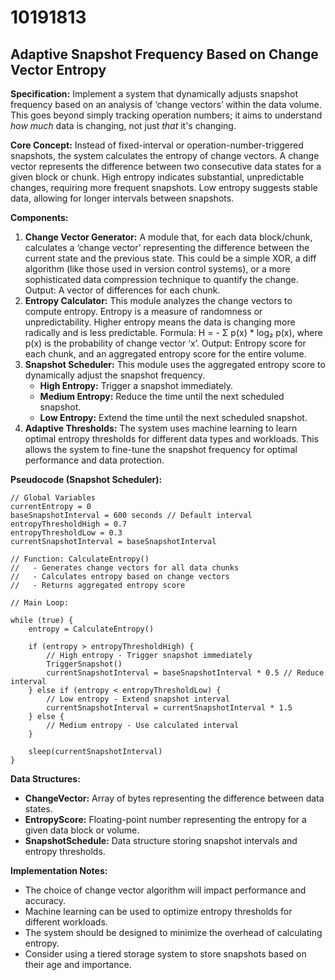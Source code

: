 # 10191813

## Adaptive Snapshot Frequency Based on Change Vector Entropy

**Specification:** Implement a system that dynamically adjusts snapshot frequency based on an analysis of ‘change vectors’ within the data volume. This goes beyond simply tracking operation numbers; it aims to understand *how much* data is changing, not just *that* it's changing.

**Core Concept:** Instead of fixed-interval or operation-number-triggered snapshots, the system calculates the entropy of change vectors. A change vector represents the difference between two consecutive data states for a given block or chunk. High entropy indicates substantial, unpredictable changes, requiring more frequent snapshots. Low entropy suggests stable data, allowing for longer intervals between snapshots.

**Components:**

1.  **Change Vector Generator:**  A module that, for each data block/chunk, calculates a ‘change vector’ representing the difference between the current state and the previous state.  This could be a simple XOR, a diff algorithm (like those used in version control systems), or a more sophisticated data compression technique to quantify the change.  Output: A vector of differences for each chunk.
2.  **Entropy Calculator:** This module analyzes the change vectors to compute entropy. Entropy is a measure of randomness or unpredictability. Higher entropy means the data is changing more radically and is less predictable. Formula:  H = - Σ p(x) * log₂ p(x), where p(x) is the probability of change vector ‘x’. Output: Entropy score for each chunk, and an aggregated entropy score for the entire volume.
3.  **Snapshot Scheduler:**  This module uses the aggregated entropy score to dynamically adjust the snapshot frequency. 
    *   **High Entropy:** Trigger a snapshot immediately.
    *   **Medium Entropy:**  Reduce the time until the next scheduled snapshot.
    *   **Low Entropy:** Extend the time until the next scheduled snapshot.
4.  **Adaptive Thresholds:**  The system uses machine learning to learn optimal entropy thresholds for different data types and workloads.  This allows the system to fine-tune the snapshot frequency for optimal performance and data protection.

**Pseudocode (Snapshot Scheduler):**

```
// Global Variables
currentEntropy = 0
baseSnapshotInterval = 600 seconds // Default interval
entropyThresholdHigh = 0.7
entropyThresholdLow = 0.3
currentSnapshotInterval = baseSnapshotInterval

// Function: CalculateEntropy()
//   - Generates change vectors for all data chunks
//   - Calculates entropy based on change vectors
//   - Returns aggregated entropy score

// Main Loop:

while (true) {
    entropy = CalculateEntropy()

    if (entropy > entropyThresholdHigh) {
        // High entropy - Trigger snapshot immediately
        TriggerSnapshot()
        currentSnapshotInterval = baseSnapshotInterval * 0.5 // Reduce interval
    } else if (entropy < entropyThresholdLow) {
        // Low entropy - Extend snapshot interval
        currentSnapshotInterval = currentSnapshotInterval * 1.5
    } else {
        // Medium entropy - Use calculated interval
    }

    sleep(currentSnapshotInterval)
}
```

**Data Structures:**

*   **ChangeVector:**  Array of bytes representing the difference between data states.
*   **EntropyScore:** Floating-point number representing the entropy for a given data block or volume.
*   **SnapshotSchedule:**  Data structure storing snapshot intervals and entropy thresholds.

**Implementation Notes:**

*   The choice of change vector algorithm will impact performance and accuracy.
*   Machine learning can be used to optimize entropy thresholds for different workloads.
*   The system should be designed to minimize the overhead of calculating entropy.
*   Consider using a tiered storage system to store snapshots based on their age and importance.